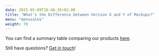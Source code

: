 ```yaml
---
date: 2015-05-09T16:46:35+02:00
title: "What's the Difference between Version X and Y of Mockups?"
menu: "menusales"
weight: 70
---
```


You can find a summary table comparing our products [here](https://balsamiq.com/products/compare/).

Still have questions? [Get in touch](https://balsamiq.com/company/#contactinfo)!